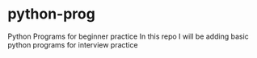 # python-prog
Python Programs for beginner practice 
In this repo I will be adding basic python programs for interview practice
